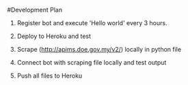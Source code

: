 #Development Plan 

1. Register bot and execute 'Hello world' every 3 hours.

2. Deploy to Heroku and test

3. Scrape (http://apims.doe.gov.my/v2/) locally in python file

4. Connect bot with scraping file locally and test output

5. Push all files to Heroku
